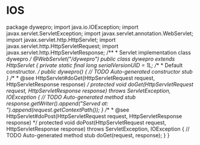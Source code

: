 # IOS
package dywepro;  import java.io.IOException; import javax.servlet.ServletException; import javax.servlet.annotation.WebServlet; import javax.servlet.http.HttpServlet; import javax.servlet.http.HttpServletRequest; import javax.servlet.http.HttpServletResponse;  /**  * Servlet implementation class dywepro  */ @WebServlet("/dywepro") public class dywepro extends HttpServlet { 	private static final long serialVersionUID = 1L;      /**      * Default constructor.       */     public dywepro() {         // TODO Auto-generated constructor stub     }  	/** 	 * @see HttpServlet#doGet(HttpServletRequest request, HttpServletResponse response) 	 */ 	protected void doGet(HttpServletRequest request, HttpServletResponse response) throws ServletException, IOException { 		// TODO Auto-generated method stub 		response.getWriter().append("Served at: ").append(request.getContextPath()); 	}  	/** 	 * @see HttpServlet#doPost(HttpServletRequest request, HttpServletResponse response) 	 */ 	protected void doPost(HttpServletRequest request, HttpServletResponse response) throws ServletException, IOException { 		// TODO Auto-generated method stub 		doGet(request, response); 	}  }
